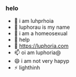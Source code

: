 ### helo

- 🔭 i am luhprhoia
- 🌱 luphorau is my name
- 👯 i am a homeosexual
- 🤔 help
- 💬 https://luphoria.com
- 📫 oi am luphoria@
- 😄 i am not very hapyp
- ⚡ lighthinh
